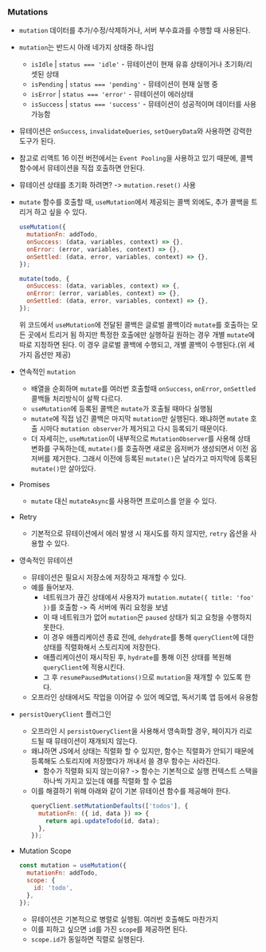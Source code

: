 ### Mutations

- `mutation` 데이터를 추가/수정/삭제하거나, 서버 부수효과를 수행할 때 사용된다.
- `mutation`는 반드시 아래 네가지 상태중 하나임
  - `isIdle` | `status === 'idle'` - 뮤테이션이 현재 유휴 상태이거나 초기화/리셋된 상태
  - `isPending` | `status === 'pending'` - 뮤테이션이 현재 실행 중
  - `isError` | `status === 'error'` - 뮤테이션이 에러상태
  - `isSuccess` | `status === 'success'` - 뮤테이션이 성공적이며 데이터를 사용가능함
- 뮤테이션은 `onSuccess`, `invalidateQueries`, `setQueryData`와 사용하면 강력한 도구가 된다.
- 참고로 리액트 16 이전 버전에서는 `Event Pooling`을 사용하고 있기 때문에, 콜백함수에서 뮤테이션을 직접 호출하면 안된다.
- 뮤테이션 상태를 초기화 하려면? -> `mutation.reset()` 사용
- `mutate` 함수를 호출할 때, `useMutation`에서 제공되는 콜백 외에도, 추가 콜백을 트리거 하고 싶을 수 있다.

  ```jsx
  useMutation({
    mutationFn: addTodo,
    onSuccess: (data, variables, context) => {},
    onError: (error, variables, context) => {},
    onSettled: (data, error, variables, context) => {},
  });

  mutate(todo, {
    onSuccess: (data, variables, context) => {,
    onError: (error, variables, context) => {},
    onSettled: (data, error, variables, context) => {},
  });

  ```

  위 코드에서 `useMutation`에 전달된 콜백은 글로벌 콜백이라 `mutate`를 호출하는 모든 곳에서 트리거 됨
  하지만 특정한 호출에만 실행하길 원하는 경우 개별 `mutate`에 따로 지정하면 된다. 이 경우 글로벌 콜백에 수행되고, 개별 콜백이 수행된다.(위 세가지 옵션만 제공)

- 연속적인 `mutation`
  - 배열을 순회하며 `mutate`를 여러번 호출할때 `onSuccess`, `onError`, `onSettled` 콜백들 처리방식이 살짝 다르다.
  - `useMutation`에 등록된 콜백은 `mutate`가 호출될 때마다 실행됨
  - `mutate`에 직접 넘긴 콜백은 마지막 `mutation`만 실행된다. 왜냐하면 `mutate` 호출 시마다 `mutation observer`가 제거되고 다시 등록되기 때문이다.
  - 더 자세히는, `useMutation`이 내부적으로 `MutationObserver`를 사용해 상태 변화를 구독하는데, `mutate()`를 호출하면 새로운 옵저버가 생성되면서 이전 옵저버를 제거한다. 그래서 이전에 등록된 `mutate()`은 날라가고 마지막에 등록된 `mutate()`만 살아있다.
- Promises
  - `mutate` 대신 `mutateAsync`를 사용하면 프로미스를 얻을 수 있다.
- Retry
  - 기본적으로 뮤테이션에서 에러 발생 시 재시도를 하지 않지만, `retry` 옵션을 사용할 수 있다.
- 영속적인 뮤테이션
  - 뮤테이션은 필요시 저장소에 저장하고 재개할 수 있다.
  - 예를 들어보자.
    - 네트워크가 끊긴 상태에서 사용자가 `mutation.mutate({ title: 'foo' })`를 호출함 -> 즉 서버에 쿼리 요청을 보냄
    - 이 때 네트워크가 없어 `mutation`은 `paused` 상태가 되고 요청을 수행하지 못한다.
    - 이 경우 애플리케이션 종료 전에, `dehydrate`를 통해 `queryClient`에 대한 상태를 직렬화해서 스토리지에 저장한다.
    - 애플리케이션이 재시작된 후, `hydrate`를 통해 이전 상태를 복원해 `queryClient`에 적용시킨다.
    - 그 후 `resumePausedMutations()`으로 `mutation`을 재개할 수 있도록 한다.
  - 오프라인 상태에서도 작업을 이어갈 수 있어 메모앱, 독서기록 앱 등에서 유용함
- `persistQueryClient` 플러그인
  - 오프라인 시 `persistQueryClient`을 사용해서 영속화할 경우, 페이지가 리로드될 때 뮤테이션이 재개되지 않는다.
  - 왜냐하면 JS에서 상태는 직렬화 할 수 있지만, 함수는 직렬화가 안되기 때문에 등록해도 스토리지에 저장했다가 꺼내서 쓸 경우 함수는 사라진다.
    - 함수가 직렬화 되지 않는이유? -> 함수는 기본적으로 실행 컨텍스트 스택을 하나씩 가지고 있는데 얘를 직렬화 할 수 없음
  - 이를 해결하기 위해 아래와 같이 기본 뮤테이션 함수를 제공해야 한다.
    ```jsx
    queryClient.setMutationDefaults(['todos'], {
      mutationFn: ({ id, data }) => {
        return api.updateTodo(id, data);
      },
    });
    ```
- Mutation Scope
  ```jsx
  const mutation = useMutation({
    mutationFn: addTodo,
    scope: {
      id: 'todo',
    },
  });
  ```
  - 뮤테이션은 기본적으로 병렬로 실행됨. 여러번 호출해도 마찬가지
  - 이를 피하고 싶으면 `id`를 가진 `scope`를 제공하면 된다.
  - `scope.id`가 동일하면 직렬로 실행된다.
